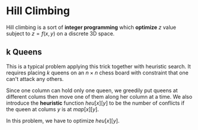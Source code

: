 # Hill Climbing

Hill climbing is a sort of **integer programming** which **optimize** $z$ value subject to $z=f(x,y)$ on a discrete 3D space.

## k Queens

This is a typical problem applying this trick together with heuristic search. It requires placing $k$ queens on an $n\times n$ chess board with constraint that one can't attack any others.

Since one column can hold only one queen, we greedily put queens at different colums then move one of them along her column at a time. We also introduce the **heuristic** function $heu[x][y]$ to be the number of conflicts if the queen at colums $y$ is at $map[x][y]$.

In this problem, we have to optimize $heu[x][y]$.